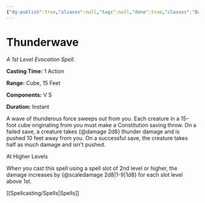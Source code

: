 ```yaml
---
{"dg-publish":true,"aliases":null,"tags":null,"done":true,"classes":"Bard, Druid, Sorcerer, Wizard,","spellLevel":1,"school":"Evocation","source":"PHB","permalink":"/spells/thunderwave/","dgHomeLink":false,"dgPassFrontmatter":true}
---
```


# Thunderwave
*A 1st Level Evocation Spell.*

**Casting Time:** 1 Action

**Range:** Cube, 15 Feet

**Components:** V S 

**Duration:** Instant

A wave of thunderous force sweeps out from you. Each creature in a 15-foot cube originating from you must make a Constitution saving throw. On a failed save, a creature takes {@damage 2d8} thunder damage and is pushed 10 feet away from you. On a successful save, the creature takes half as much damage and isn't pushed.

At Higher Levels

When you cast this spell using a spell slot of 2nd level or higher, the damage increases by {@scaledamage 2d8|1-9|1d8} for each slot level above 1st.

[[Spellcasting/Spells|Spells]]
